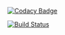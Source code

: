 [![Codacy Badge](https://api.codacy.com/project/badge/Grade/5774bbce6a494e3f841f6e85fb3e33b8)](https://www.codacy.com/app/ShibaniAkshara98/kpit?utm_source=github.com&amp;utm_medium=referral&amp;utm_content=ShibaniAkshara98/kpit&amp;utm_campaign=Badge_Grade)

[![Build Status](https://travis-ci.com/ShibaniAkshara98/kpit.svg?branch=master)](https://travis-ci.com/ShibaniAkshara98/kpit)
